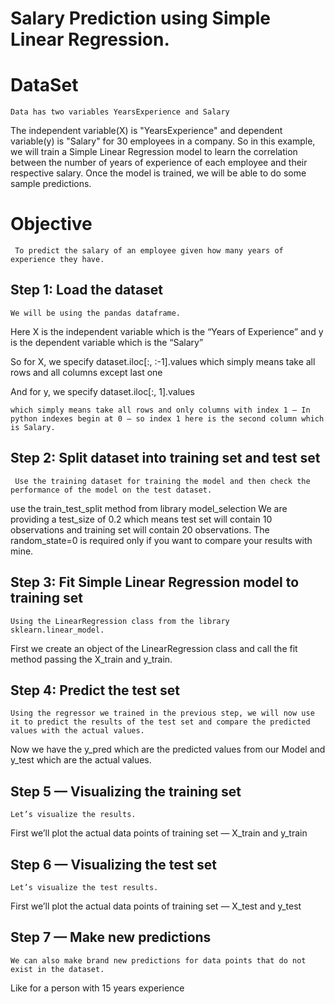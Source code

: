 # Salary Prediction using Simple Linear Regression.

# DataSet
	Data has two variables YearsExperience and Salary
The independent variable(X) is "YearsExperience" and dependent variable(y) is "Salary" for 30 employees in a company.
So in this example, we will train a Simple Linear Regression model to learn the correlation between the number of years of experience of each employee and their respective salary.
Once the model is trained, we will be able to do some sample predictions.

# Objective
	 To predict the salary of an employee given how many years of experience they have.

 ## Step 1: Load the dataset
	We will be using the pandas dataframe.
Here X is the independent variable which is the “Years of Experience”
and  y is the dependent variable which is the “Salary”

So for X, we specify
dataset.iloc[:, :-1].values
	which simply means take all rows and all columns except last one

And for y, we specify
dataset.iloc[:, 1].values

	which simply means take all rows and only columns with index 1 — In python indexes begin at 0 — so index 1 here is the second column which is Salary.

## Step 2: Split dataset into training set and test set
	 Use the training dataset for training the model and then check the performance of the model on the test dataset.
use the train_test_split method from library model_selection
We are providing a test_size of 0.2 which means test set will contain 10 observations and training set will contain 20 observations.
The random_state=0 is required only if you want to compare your results with mine.


## Step 3: Fit Simple Linear Regression model to training set	
	Using the LinearRegression class from the library sklearn.linear_model.
First we create an object of the LinearRegression class and call the fit method passing the X_train and y_train.

## Step 4: Predict the test set
	Using the regressor we trained in the previous step, we will now use it to predict the results of the test set and compare the predicted values with the actual values.
Now we have the y_pred which are the predicted values from our Model and y_test which are the actual values.

## Step 5 — Visualizing the training set
	Let’s visualize the results.
First we’ll plot the actual data points of training set — X_train and y_train

## Step 6 — Visualizing the test set
	Let’s visualize the test results.
First we’ll plot the actual data points of training set — X_test and y_test

## Step 7 — Make new predictions
	We can also make brand new predictions for data points that do not exist in the dataset. 
Like for a person with 15 years experience

